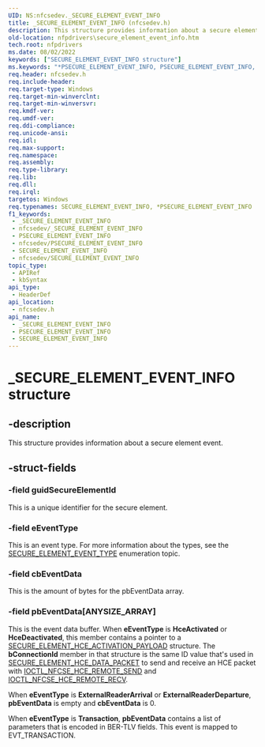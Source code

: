 ```yaml
---
UID: NS:nfcsedev._SECURE_ELEMENT_EVENT_INFO
title: _SECURE_ELEMENT_EVENT_INFO (nfcsedev.h)
description: This structure provides information about a secure element event.
old-location: nfpdrivers\secure_element_event_info.htm
tech.root: nfpdrivers
ms.date: 08/02/2022
keywords: ["SECURE_ELEMENT_EVENT_INFO structure"]
ms.keywords: "*PSECURE_ELEMENT_EVENT_INFO, PSECURE_ELEMENT_EVENT_INFO, PSECURE_ELEMENT_EVENT_INFO structure pointer [Near-Field Proximity Drivers], SECURE_ELEMENT_EVENT_INFO, SECURE_ELEMENT_EVENT_INFO structure [Near-Field Proximity Drivers], _SECURE_ELEMENT_EVENT_INFO, nfcsedev/PSECURE_ELEMENT_EVENT_INFO, nfcsedev/SECURE_ELEMENT_EVENT_INFO, nfpdrivers.secure_element_event_info"
req.header: nfcsedev.h
req.include-header: 
req.target-type: Windows
req.target-min-winverclnt: 
req.target-min-winversvr: 
req.kmdf-ver: 
req.umdf-ver: 
req.ddi-compliance: 
req.unicode-ansi: 
req.idl: 
req.max-support: 
req.namespace: 
req.assembly: 
req.type-library: 
req.lib: 
req.dll: 
req.irql: 
targetos: Windows
req.typenames: SECURE_ELEMENT_EVENT_INFO, *PSECURE_ELEMENT_EVENT_INFO
f1_keywords:
 - _SECURE_ELEMENT_EVENT_INFO
 - nfcsedev/_SECURE_ELEMENT_EVENT_INFO
 - PSECURE_ELEMENT_EVENT_INFO
 - nfcsedev/PSECURE_ELEMENT_EVENT_INFO
 - SECURE_ELEMENT_EVENT_INFO
 - nfcsedev/SECURE_ELEMENT_EVENT_INFO
topic_type:
 - APIRef
 - kbSyntax
api_type:
 - HeaderDef
api_location:
 - nfcsedev.h
api_name:
 - _SECURE_ELEMENT_EVENT_INFO
 - PSECURE_ELEMENT_EVENT_INFO
 - SECURE_ELEMENT_EVENT_INFO
---
```


# _SECURE_ELEMENT_EVENT_INFO structure

## -description

This structure provides information about a secure element event.

## -struct-fields

### -field guidSecureElementId

This is a unique identifier for the secure element.

### -field eEventType

This is an event type. For more information about the types, see the [SECURE_ELEMENT_EVENT_TYPE](./ne-nfcsedev-_secure_element_event_type.md) enumeration topic.

### -field cbEventData

This is the amount of bytes for the pbEventData array.

### -field pbEventData[ANYSIZE_ARRAY]

This is the event data buffer. When **eEventType** is **HceActivated** or **HceDeactivated**, this member contains a pointer to a [SECURE_ELEMENT_HCE_ACTIVATION_PAYLOAD](./ns-nfcsedev-_secure_element_hce_activation_payload.md) structure. The **bConnectionId** member in that structure is the same ID value that's used in [SECURE_ELEMENT_HCE_DATA_PACKET](./ns-nfcsedev-_secure_element_hce_data_packet.md) to send and receive an HCE packet with [IOCTL_NFCSE_HCE_REMOTE_SEND](./ni-nfcsedev-ioctl_nfcse_hce_remote_send.md) and [IOCTL_NFCSE_HCE_REMOTE_RECV](./ni-nfcsedev-ioctl_nfcse_hce_remote_recv.md).

When **eEventType** is **ExternalReaderArrival** or **ExternalReaderDeparture**, **pbEventData** is empty and **cbEventData** is 0.

When **eEventType** is **Transaction**, **pbEventData** contains a list of parameters that is encoded in BER-TLV fields. This event is mapped to EVT_TRANSACTION.